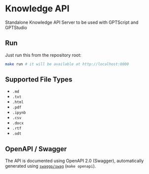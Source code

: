 # Knowledge API

Standalone Knowledge API Server to be used with GPTScript and GPTStudio

## Run

Just run this from the repository root:

```bash
make run # it will be available at http://localhost:8000
```

## Supported File Types

- `.md`
- `.txt`
- `.html`
- `.pdf`
- `.ipynb`
- `.csv`
- `.docx`
- `.rtf`
- `.odt`

## OpenAPI / Swagger

The API is documented using OpenAPI 2.0 (Swagger), automatically generated using [`swaggo/swag`](https://github.com/swaggo/swag) (`make openapi`).
